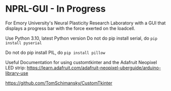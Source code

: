 # NPRL-GUI - In Progress
For Emory University's Neural Plasticity Research Laboratory with a GUI that displays a progress bar with the force exerted on the loadcell. 

Use Python 3.10, latest Python version
Do not do pip install serial, do ```pip install pyserial```

Do not do pip install PIL, do ```pip install pillow```

Useful Documentation for using customtkinter and the Adafruit Neopixel LED strip:
https://learn.adafruit.com/adafruit-neopixel-uberguide/arduino-library-use

https://github.com/TomSchimansky/CustomTkinter
